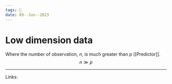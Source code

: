 ```yaml
---
tags: 🌱
date: 09--Jun--2023
---
```


# Low dimension data

Where the number of observation, $n$, is much greater than $p$ [[Predictor]].
$$n \gg p$$

---
Links: 